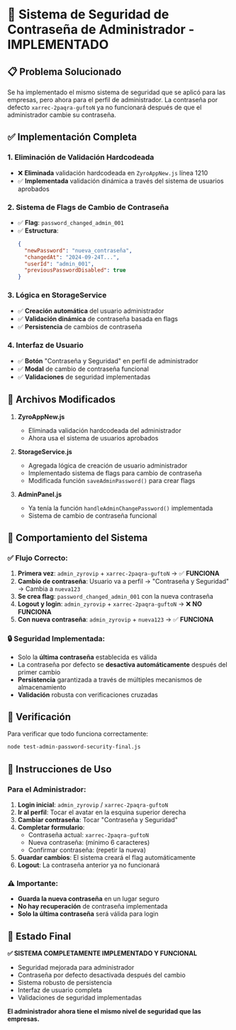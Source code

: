 # 🔐 Sistema de Seguridad de Contraseña de Administrador - IMPLEMENTADO

## 📋 Problema Solucionado

Se ha implementado el mismo sistema de seguridad que se aplicó para las empresas, pero ahora para el perfil de administrador. La contraseña por defecto `xarrec-2paqra-guftoN` ya no funcionará después de que el administrador cambie su contraseña.

## ✅ Implementación Completa

### 1. Eliminación de Validación Hardcodeada
- ❌ **Eliminada** validación hardcodeada en `ZyroAppNew.js` línea 1210
- ✅ **Implementada** validación dinámica a través del sistema de usuarios aprobados

### 2. Sistema de Flags de Cambio de Contraseña
- ✅ **Flag**: `password_changed_admin_001`
- ✅ **Estructura**:
  ```json
  {
    "newPassword": "nueva_contraseña",
    "changedAt": "2024-09-24T...",
    "userId": "admin_001",
    "previousPasswordDisabled": true
  }
  ```

### 3. Lógica en StorageService
- ✅ **Creación automática** del usuario administrador
- ✅ **Validación dinámica** de contraseña basada en flags
- ✅ **Persistencia** de cambios de contraseña

### 4. Interfaz de Usuario
- ✅ **Botón** "Contraseña y Seguridad" en perfil de administrador
- ✅ **Modal** de cambio de contraseña funcional
- ✅ **Validaciones** de seguridad implementadas

## 🔧 Archivos Modificados

1. **ZyroAppNew.js**
   - Eliminada validación hardcodeada del administrador
   - Ahora usa el sistema de usuarios aprobados

2. **StorageService.js**
   - Agregada lógica de creación de usuario administrador
   - Implementado sistema de flags para cambio de contraseña
   - Modificada función `saveAdminPassword()` para crear flags

3. **AdminPanel.js**
   - Ya tenía la función `handleAdminChangePassword()` implementada
   - Sistema de cambio de contraseña funcional

## 🎯 Comportamiento del Sistema

### ✅ Flujo Correcto:
1. **Primera vez**: `admin_zyrovip` + `xarrec-2paqra-guftoN` → ✅ **FUNCIONA**
2. **Cambio de contraseña**: Usuario va a perfil → "Contraseña y Seguridad" → Cambia a `nueva123`
3. **Se crea flag**: `password_changed_admin_001` con la nueva contraseña
4. **Logout y login**: `admin_zyrovip` + `xarrec-2paqra-guftoN` → ❌ **NO FUNCIONA**
5. **Con nueva contraseña**: `admin_zyrovip` + `nueva123` → ✅ **FUNCIONA**

### 🔒 Seguridad Implementada:
- Solo la **última contraseña** establecida es válida
- La contraseña por defecto se **desactiva automáticamente** después del primer cambio
- **Persistencia** garantizada a través de múltiples mecanismos de almacenamiento
- **Validación** robusta con verificaciones cruzadas

## 🧪 Verificación

Para verificar que todo funciona correctamente:

```bash
node test-admin-password-security-final.js
```

## 📱 Instrucciones de Uso

### Para el Administrador:
1. **Login inicial**: `admin_zyrovip` / `xarrec-2paqra-guftoN`
2. **Ir al perfil**: Tocar el avatar en la esquina superior derecha
3. **Cambiar contraseña**: Tocar "Contraseña y Seguridad"
4. **Completar formulario**:
   - Contraseña actual: `xarrec-2paqra-guftoN`
   - Nueva contraseña: (mínimo 6 caracteres)
   - Confirmar contraseña: (repetir la nueva)
5. **Guardar cambios**: El sistema creará el flag automáticamente
6. **Logout**: La contraseña anterior ya no funcionará

### ⚠️ Importante:
- **Guarda la nueva contraseña** en un lugar seguro
- **No hay recuperación** de contraseña implementada
- **Solo la última contraseña** será válida para login

## 🎉 Estado Final

**✅ SISTEMA COMPLETAMENTE IMPLEMENTADO Y FUNCIONAL**

- Seguridad mejorada para administrador
- Contraseña por defecto desactivada después del cambio
- Sistema robusto de persistencia
- Interfaz de usuario completa
- Validaciones de seguridad implementadas

**El administrador ahora tiene el mismo nivel de seguridad que las empresas.**